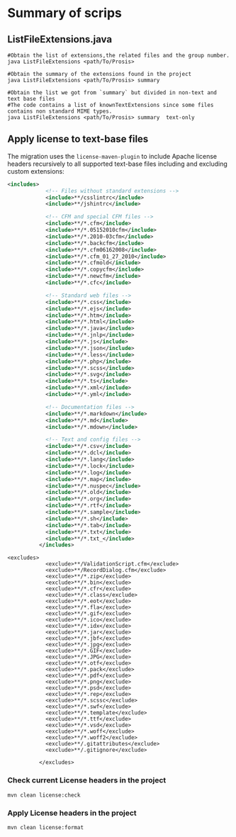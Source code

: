 # Summary of scrips

## ListFileExtensions.java

    #Obtain the list of extensions,the related files and the group number.
    java ListFileExtensions <path/To/Prosis>

    #Obtain the summary of the extensions found in the project
    java ListFileExtensions <path/To/Prosis> summary

    #Obtain the list we got from `summary` but divided in non-text and text base files
    #The code contains a list of knownTextExtensions since some files contains non standard MIME types.
    java ListFileExtensions <path/To/Prosis> summary  text-only


## Apply license to text-base files

The migration uses the `license-maven-plugin` to include Apache license headers recursively to all supported text-base files including and 
excluding custom extensions: 


```xml
<includes>
            <!-- Files without standard extensions -->
            <include>**/csslintrc</include>
            <include>**/jshintrc</include>

            <!-- CFM and special CFM files -->
            <include>**/*.cfm</include>
            <include>**/*.05152010cfm</include>
            <include>**/*.2010-03cfm</include>
            <include>**/*.backcfm</include>
            <include>**/*.cfm06162008</include>
            <include>**/*.cfm_01_27_2010</include>
            <include>**/*.cfmold</include>
            <include>**/*.copycfm</include>
            <include>**/*.newcfm</include>
            <include>**/*.cfc</include>

            <!-- Standard web files -->
            <include>**/*.css</include>
            <include>**/*.ejs</include>
            <include>**/*.htm</include>
            <include>**/*.html</include>
            <include>**/*.java</include>
            <include>**/*.jnlp</include>
            <include>**/*.js</include>
            <include>**/*.json</include>
            <include>**/*.less</include>
            <include>**/*.php</include>
            <include>**/*.scss</include>
            <include>**/*.svg</include>
            <include>**/*.ts</include>
            <include>**/*.xml</include>
            <include>**/*.yml</include>

            <!-- Documentation files -->
            <include>**/*.markdown</include>
            <include>**/*.md</include>
            <include>**/*.mdown</include>

            <!-- Text and config files -->
            <include>**/*.csv</include>
            <include>**/*.dcl</include>
            <include>**/*.lang</include>
            <include>**/*.lock</include>
            <include>**/*.log</include>
            <include>**/*.map</include>
            <include>**/*.nuspec</include>
            <include>**/*.old</include>
            <include>**/*.org</include>
            <include>**/*.rtf</include>
            <include>**/*.sample</include>
            <include>**/*.sh</include>
            <include>**/*.tab</include>
            <include>**/*.txt</include>
            <include>**/*.txt_</include>
          </includes>
```

```xhtml
<excludes>
            <exclude>**/ValidationScript.cfm</exclude>
            <exclude>**/RecordDialog.cfm</exclude>
            <exclude>**/*.zip</exclude>
            <exclude>**/*.bin</exclude>
            <exclude>**/*.cfr</exclude>
            <exclude>**/*.class</exclude>
            <exclude>**/*.eot</exclude>
            <exclude>**/*.fla</exclude>
            <exclude>**/*.gif</exclude>
            <exclude>**/*.ico</exclude>
            <exclude>**/*.idx</exclude>
            <exclude>**/*.jar</exclude>
            <exclude>**/*.jbf</exclude>
            <exclude>**/*.jpg</exclude>
            <exclude>**/*.GIF</exclude>
            <exclude>**/*.JPG</exclude>
            <exclude>**/*.otf</exclude>
            <exclude>**/*.pack</exclude>
            <exclude>**/*.pdf</exclude>
            <exclude>**/*.png</exclude>
            <exclude>**/*.psd</exclude>
            <exclude>**/*.rep</exclude>
            <exclude>**/*.scssc</exclude>
            <exclude>**/*.swf</exclude>
            <exclude>**/*.template</exclude>
            <exclude>**/*.ttf</exclude>
            <exclude>**/*.vsd</exclude>
            <exclude>**/*.woff</exclude>
            <exclude>**/*.woff2</exclude>
            <exclude>**/.gitattributes</exclude>
            <exclude>**/.gitignore</exclude>
  
          </excludes>
```

### Check current License headers in the project
```shell
mvn clean license:check
```

### Apply License headers in the project
```shell
mvn clean license:format
```